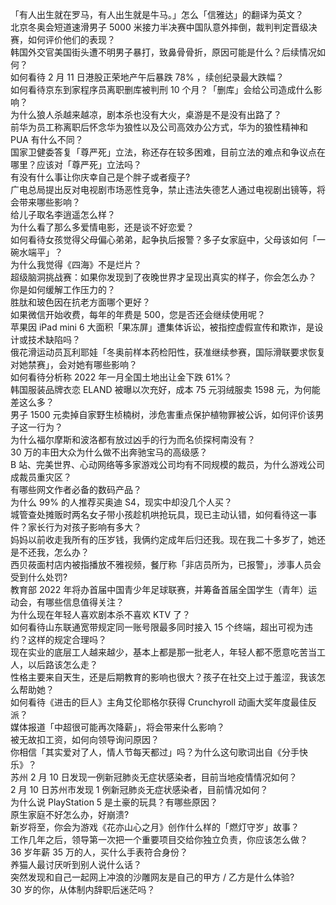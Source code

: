 「有人出生就在罗马，有人出生就是牛马。」怎么「信雅达」的翻译为英文？  
北京冬奥会短道速滑男子 5000 米接力半决赛中国队意外摔倒，裁判判定晋级决赛，如何评价他们的表现？  
韩国外交官美国街头遭不明男子暴打，致鼻骨骨折，原因可能是什么？后续情况如何？  
如何看待 2 月 11 日港股正荣地产午后暴跌 78% ，续创纪录最大跌幅？  
如何看待京东到家程序员离职删库被判刑 10 个月？「删库」会给公司造成什么影响？  
为什么狼人杀越来越凉，剧本杀也没有大火，桌游是不是没有出路了？  
前华为员工称离职后怀念华为狼性以及公司高效办公方式，华为的狼性精神和 PUA 有什么不同？  
国家卫健委答复「尊严死」立法，称还存在较多困难，目前立法的难点和争议点在哪里？应该对「尊严死」立法吗？  
有没有什么事让你庆幸自己是个胖子或者瘦子?  
广电总局提出反对电视剧市场恶性竞争，禁止违法失德艺人通过电视剧出镜等，将会带来哪些影响？  
给儿子取名李逍遥怎么样？  
为什么看了那么多爱情电影，还是谈不好恋爱？  
如何看待女孩觉得父母偏心弟弟，起争执后报警？多子女家庭中，父母该如何「一碗水端平」？  
为什么我觉得《四海》不是烂片？  
超级脑洞挑战赛：如果你发现到了夜晚世界才呈现出真实的样子，你会怎么办？  
你是如何缓解工作压力的？  
胜肽和玻色因在抗老方面哪个更好？  
如果微信开始收费，每年的年费是 500，您是否还会继续使用呢？  
苹果因 iPad mini 6 大面积「果冻屏」遭集体诉讼，被指控虚假宣传和欺诈，是设计或技术缺陷吗？  
俄花滑运动员瓦利耶娃「冬奥前样本药检阳性，获准继续参赛，国际滑联要求恢复对她禁赛」，会对她有哪些影响？  
如何看待分析称 2022 年一月全国土地出让金下跌 61%？  
韩国服装品牌衣恋 ELAND 被曝以次充好，成本 75 元羽绒服卖 1598 元，为何能差这么多？  
男子 1500 元卖掉自家野生桢楠树，涉危害重点保护植物罪被公诉，如何评价该男子这一行为？  
为什么福尔摩斯和波洛都有放过凶手的行为而名侦探柯南没有？  
30 万的丰田大众为什么做不出奔驰宝马的高级感？  
B 站、完美世界、心动网络等多家游戏公司均有不同规模的裁员，为什么游戏公司成裁员重灾区？  
有哪些网文作者必备的数码产品？  
为什么 99% 的人推荐买奥迪 S4，现实中却没几个人买？  
城管查处摊贩时两名女子带小孩趁机哄抢玩具，现已主动认错，如何看待这一事件？家长行为对孩子影响有多大？  
妈妈以前收走我所有的压岁钱，我俩约定成年后归还我。现在我二十多岁了，她还是不还我，怎么办？  
西贝莜面村店内被指播放不雅视频，餐厅称「非店员所为，已报警」，涉事人员会受到什么处罚?  
教育部 2022 年将办首届中国青少年足球联赛，并筹备首届全国学生（青年）运动会，有哪些信息值得关注？  
为什么现在年轻人喜欢剧本杀不喜欢 KTV 了？  
如何看待山东联通宽带规定同一账号限最多同时接入 15 个终端，超出可视为违约？这样的规定合理吗？  
现在实业的底层工人越来越少，基本上都是那一批老人，年轻人都不愿意吃苦当工人，以后路该怎么走？  
性格主要来自天生，还是后期教育的影响也很大？孩子在社交上过于羞涩，我该怎么帮助她？  
如何看待《进击的巨人》主角艾伦耶格尔获得 Crunchyroll 动画大奖年度最佳反派？  
媒体报道「中超很可能再次降薪」，将会带来什么影响？  
被无故扣工资，如何向领导询问原因？  
你相信「其实爱对了人，情人节每天都过」吗？为什么这句歌词出自《分手快乐》？  
苏州 2 月 10 日发现一例新冠肺炎无症状感染者，目前当地疫情情况如何？  
2 月 10 日苏州市发现 1 例新冠肺炎无症状感染者，目前情况如何？  
为什么说 PlayStation 5 是土豪的玩具？有哪些原因？  
原生家庭不好怎么办，好崩溃?  
新岁将至，你会为游戏《花亦山心之月》创作什么样的「燃灯守岁」故事？  
工作几年之后，领导第一次把一个重要项目交给你独立负责，你应该怎么做？  
36 岁年薪 35 万的人，买什么手表符合身份？  
养猫人最讨厌听到别人说什么话？  
突然发现和自己一起网上冲浪的沙雕网友是自己的甲方 / 乙方是什么体验?  
30 岁的你，从体制内辞职后迷茫吗？  
